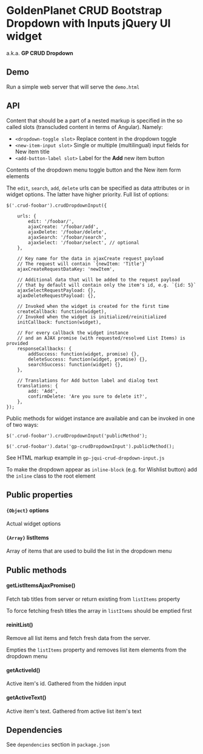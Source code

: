 # GoldenPlanet CRUD Bootstrap Dropdown with Inputs jQuery UI widget

a.k.a. **GP CRUD Dropdown**

## Demo

Run a simple web server that will serve the `demo.html`


## API

Content that should be a part of a nested markup is specified in the so called slots (transcluded content in terms of Angular).
Namely:

- `<dropdown-toggle slot>` Replace content in the dropdown toggle
- `<new-item-input slot>` Single or multiple (multilingual) input fields for New item title
- `<add-button-label slot>` Label for the **Add** new item button

Contents of the dropdown menu toggle button and the New item form elements 

The `edit`, `search`, `add`, `delete` urls can be specified as data attributes or in widget options.
The latter have higher priority. Full list of options:

```
$('.crud-foobar').crudDropdownInput({

	urls: {
		edit: '/foobar/',
		ajaxCreate: '/foobar/add',
		ajaxDelete: '/foobar/delete',
		ajaxSearch: '/foobar/search',
		ajaxSelect: '/foobar/select', // optional
	},
	
    // Key name for the data in ajaxCreate request payload
    // The request will contain `{newItem: 'Title'}`
	ajaxCreateRequestDataKey: 'newItem',
	
    // Additional data that will be added to the request payload
    // that by default will contain only the item's id, e.g. `{id: 5}`
	ajaxSelectRequestPayload: {},
	ajaxDeleteRequestPayload: {},
	
	// Invoked when the widget is created for the first time
	createCallback: function(widget),
	// Invoked when the widget is initialized/reinitialized
	initCallback: function(widget),
	
	// For every callback the widget instance 
	// and an AJAX promise (with requested/resolved List Items) is provided
	responseCallbacks: {
		addSuccess: function(widget, promise) {},
		deleteSuccess: function(widget, promise) {},
		searchSuccess: function(widget) {},
	},
	
	// Translations for Add button label and dialog text
	translations: {
		add: 'Add',
		confirmDelete: 'Are you sure to delete it?',
	},
});
```

Public methods for widget instance are available and can be invoked in one of two ways:

```
$('.crud-foobar').crudDropdownInput('publicMethod');
```

```
$('.crud-foobar').data('gp-crudDropdownInput').publicMethod();
```

See HTML markup example in `gp-jqui-crud-dropdown-input.js`

To make the dropdown appear as `inline-block` (e.g. for Wishlist button) add the `inline` class to the root element


## Public properties

#### `{Object}` options

Actual widget options

#### `{Array}` listItems

Array of items that are used to build the list in the dropdown menu


## Public methods

#### getListItemsAjaxPromise()

Fetch tab titles from server or return existing from `listItems` property

To force fetching fresh titles the array in `listItems` should be emptied first

#### reinitList()

Remove all list items and fetch fresh data from the server.

Empties the `listItems` property and removes list item elements from the dropdown menu

#### getActiveId()

Active item's id. Gathered from the hidden input

#### getActiveText()

Active item's text. Gathered from active list item's text

## Dependencies

See `dependencies` section in `package.json`